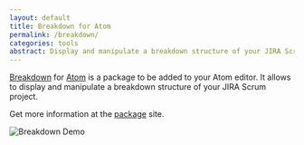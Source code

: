 ```yaml
---
layout: default
title: Breakdown for Atom
permalink: /breakdown/
categories: tools
abstract: Display and manipulate a breakdown structure of your JIRA Scrum project.
---
```

[Breakdown](http://atom.io/packages/breakdown) for [Atom](http://atom.io) is a package to be added to your Atom editor. It allows to display and manipulate a breakdown structure of your JIRA Scrum project.

Get more information at the [package](http://atom.io/packages/breakdown) site.

![Breakdown Demo]({{site.url}}/i/breakdown/breakdown.gif)

